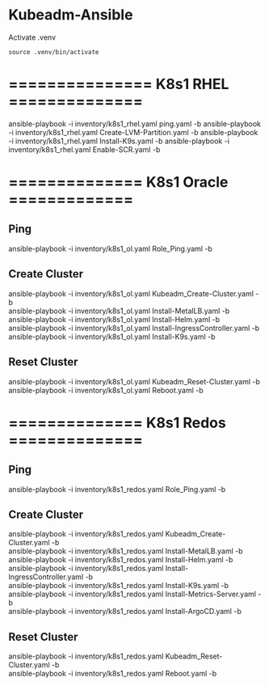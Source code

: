 # Kubeadm-Ansible

Activate .venv 
```
source .venv/bin/activate
```
# =============== K8s1 RHEL ==============

ansible-playbook -i inventory/k8s1_rhel.yaml ping.yaml -b
ansible-playbook -i inventory/k8s1_rhel.yaml Create-LVM-Partition.yaml -b
ansible-playbook -i inventory/k8s1_rhel.yaml Install-K9s.yaml -b
ansible-playbook -i inventory/k8s1_rhel.yaml Enable-SCR.yaml -b


# ============== K8s1 Oracle =============

## Ping
ansible-playbook -i inventory/k8s1_ol.yaml Role_Ping.yaml -b

## Create Cluster 
ansible-playbook -i inventory/k8s1_ol.yaml Kubeadm_Create-Cluster.yaml -b \
ansible-playbook -i inventory/k8s1_ol.yaml Install-MetalLB.yaml -b \
ansible-playbook -i inventory/k8s1_ol.yaml Install-Helm.yaml -b \
ansible-playbook -i inventory/k8s1_ol.yaml Install-IngressController.yaml -b \
ansible-playbook -i inventory/k8s1_ol.yaml Install-K9s.yaml -b

## Reset Cluster
ansible-playbook -i inventory/k8s1_ol.yaml Kubeadm_Reset-Cluster.yaml -b \
ansible-playbook -i inventory/k8s1_ol.yaml Reboot.yaml -b

# ============== K8s1 Redos ==============

## Ping
ansible-playbook -i inventory/k8s1_redos.yaml Role_Ping.yaml -b

## Create Cluster 
ansible-playbook -i inventory/k8s1_redos.yaml Kubeadm_Create-Cluster.yaml -b \
ansible-playbook -i inventory/k8s1_redos.yaml Install-MetalLB.yaml -b \
ansible-playbook -i inventory/k8s1_redos.yaml Install-Helm.yaml -b \
ansible-playbook -i inventory/k8s1_redos.yaml Install-IngressController.yaml -b \
ansible-playbook -i inventory/k8s1_redos.yaml Install-K9s.yaml -b \
ansible-playbook -i inventory/k8s1_redos.yaml Install-Metrics-Server.yaml -b \
ansible-playbook -i inventory/k8s1_redos.yaml Install-ArgoCD.yaml -b

## Reset Cluster
ansible-playbook -i inventory/k8s1_redos.yaml Kubeadm_Reset-Cluster.yaml -b \
ansible-playbook -i inventory/k8s1_redos.yaml Reboot.yaml -b